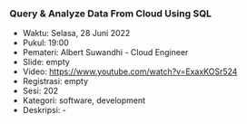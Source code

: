 ###  Query & Analyze Data From Cloud Using SQL

- Waktu: Selasa, 28 Juni 2022
- Pukul: 19:00
- Pemateri: Albert Suwandhi - Cloud Engineer
- Slide: empty
- Video: https://www.youtube.com/watch?v=ExaxKOSr524
- Registrasi: empty
- Sesi: 202
- Kategori: software, development
- Deskripsi: -
